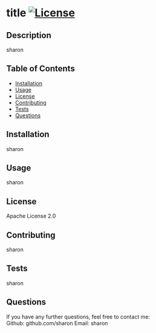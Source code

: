 # title [![License](https://img.shields.io/badge/License-Apache_2.0-blue.svg)](https://opensource.org/licenses/Apache-2.0)

## Description
sharon

## Table of Contents
- [Installation](#installation)
- [Usage](#usage)
- [License](#license)
- [Contributing](#contributing)
- [Tests](#tests)
- [Questions](#questions)

## Installation
sharon

## Usage
sharon

## License
Apache License 2.0

## Contributing
sharon

## Tests 
sharon

## Questions
If you have any further questions, feel free to contact me:  
Github: github.com/sharon
Email: sharon
